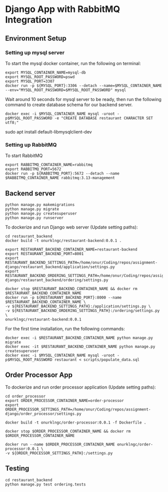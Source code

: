 # Django App with RabbitMQ Integration
## Environment Setup
### Setting up mysql server
To start the mysql docker container, run the following on terminal:
```
export MYSQL_CONTAINER_NAME=mysql-db
export MYSQL_ROOT_PASSWORD=pswd 
export MYSQL_PORT=3307
docker run -p ${MYSQL_PORT}:3306 --detach --name=$MYSQL_CONTAINER_NAME --env="MYSQL_ROOT_PASSWORD=$MYSQL_ROOT_PASSWORD" mysql
```

Wait around 10 seconds for mysql server to be ready, then run the following command to create database schema for our backend server.

`
docker exec -i $MYSQL_CONTAINER_NAME mysql -uroot -p$MYSQL_ROOT_PASSWORD -e "CREATE DATABASE restaurant CHARACTER SET utf8;"
`

sudo apt install default-libmysqlclient-dev

### Setting up RabbitMQ
To start RabbitMQ
```
export RABBITMQ_CONTAINER_NAME=rabbitmq
export RABBITMQ_PORT=5672
docker run -p ${RABBITMQ_PORT}:5672 --detach --name $RABBITMQ_CONTAINER_NAME rabbitmq:3.13-management
```

## Backend server
```
python manage.py makemigrations
python manage.py migrate
python manage.py createsuperuser
python manage.py runserver
```

To dockerize and run Django web server (Update setting paths):

```
cd restaurant_backend
docker build -t onurklngc/restaurant-backend:0.0.1 .

export RESTAURANT_BACKEND_CONTAINER_NAME=restaurant-backend
export RESTAURANT_BACKEND_PORT=8001
export RESTAURANT_BACKEND_SETTINGS_PATH=/home/onur/Coding/repos/assignment-django/restaurant_backend/application/settings.py
export RESTAURANT_BACKEND_ORDERING_SETTINGS_PATH=/home/onur/Coding/repos/assignment-django/restaurant_backend/ordering/settings.py

docker stop $RESTAURANT_BACKEND_CONTAINER_NAME && docker rm $RESTAURANT_BACKEND_CONTAINER_NAME
docker run -p ${RESTAURANT_BACKEND_PORT}:8000 --name $RESTAURANT_BACKEND_CONTAINER_NAME \
-v ${RESTAURANT_BACKEND_SETTINGS_PATH}:/application/settings.py \
-v ${RESTAURANT_BACKEND_ORDERING_SETTINGS_PATH}:/ordering/settings.py \
onurklngc/restaurant-backend:0.0.1
```

For the first time installation, run the following commands:
```
docker exec -i $RESTAURANT_BACKEND_CONTAINER_NAME python manage.py migrate
docker exec -it $RESTAURANT_BACKEND_CONTAINER_NAME python manage.py createsuperuser
docker exec -i $MYSQL_CONTAINER_NAME mysql -uroot -p$MYSQL_ROOT_PASSWORD restaurant < scripts/populate_data.sql

```

## Order Processor App

To dockerize and run order processor application (Update setting paths):

```
cd order_processor
export ORDER_PROCESSOR_CONTAINER_NAME=order-processor
export ORDER_PROCESSOR_SETTINGS_PATH=/home/onur/Coding/repos/assignment-django/order_processor/settings.py

docker build -t onurklngc/order-processor:0.0.1 -f Dockerfile .

docker stop $ORDER_PROCESSOR_CONTAINER_NAME && docker rm $ORDER_PROCESSOR_CONTAINER_NAME

docker run --name $ORDER_PROCESSOR_CONTAINER_NAME onurklngc/order-processor:0.0.1 \
-v ${ORDER_PROCESSOR_SETTINGS_PATH}:/settings.py
```


## Testing
```
cd restaurant_backend
python manage.py test ordering.tests
```
